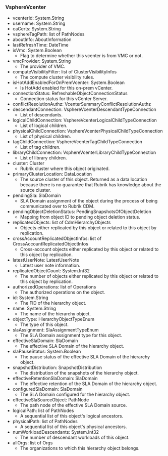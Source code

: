 ### VsphereVcenter
- vcenterId: System.String
- username: System.String
- caCerts: System.String
- vsphereTagPath: list of PathNodes
- aboutInfo: AboutInformation
- lastRefreshTime: DateTime
- isVmc: System.Boolean
  - Flag to determine whether this vcenter is from VMC or not.
- vmcProvider: System.String
  - The provider of VMC.
- computeVisibilityFilter: list of ClusterVisibilityInfos
  - The compute cluster visibility rules.
- isHotAddEnabledForOnPremVcenter: System.Boolean
  - Is HotAdd enabled for this on-prem vCenter.
- connectionStatus: RefreshableObjectConnectionStatus
  - Connection status for this vCenter Server.
- conflictResolutionAuthz: VcenterSummaryConflictResolutionAuthz
- descendantConnection: VsphereVcenterDescendantTypeConnection
  - List of descendants.
- logicalChildConnection: VsphereVcenterLogicalChildTypeConnection
  - List of logical children.
- physicalChildConnection: VsphereVcenterPhysicalChildTypeConnection
  - List of physical children.
- tagChildConnection: VsphereVcenterTagChildTypeConnection
  - List of tag children.
- libraryChildConnection: VsphereVcenterLibraryChildTypeConnection
  - List of library children.
- cluster: Cluster
  - Rubrik cluster where this object originated.
- primaryClusterLocation: DataLocation
  - The source cluster of this object. Returned as a data location because there is no guarantee that Rubrik has knowledge about the source cluster.
- pendingSla: SlaDomain
  - SLA Domain assignment of the object during the process of being communicated over to Rubrik CDM.
- pendingObjectDeletionStatus: PendingSnapshotsOfObjectDeletion
  - Mapping from object ID to pending object deletion status.
- replicatedObjects: list of CdmHierarchyObjects
  - Objects either replicated by this object or related to this object by replication.
- crossAccountReplicatedObjectInfos: list of CrossAccountReplicatedObjectInfos
  - Cross-account objects either replicated by this object or related to this object by replication.
- latestUserNote: LatestUserNote
  - Latest user note information.
- replicatedObjectCount: System.Int32
  - The number of objects either replicated by this object or related to this object by replication.
- authorizedOperations: list of Operations
  - The authorized operations on the object.
- id: System.String
  - The FID of the hierarchy object.
- name: System.String
  - The name of the hierarchy object.
- objectType: HierarchyObjectTypeEnum
  - The type of this object.
- slaAssignment: SlaAssignmentTypeEnum
  - The SLA Domain assignment type for this object.
- effectiveSlaDomain: SlaDomain
  - The effective SLA Domain of the hierarchy object.
- slaPauseStatus: System.Boolean
  - The pause status of the effective SLA Domain of the hierarchy object.
- snapshotDistribution: SnapshotDistribution
  - The distribution of the snapshots of the hierarchy object.
- effectiveRetentionSlaDomain: SlaDomain
  - The effective retention of the SLA Domain of the hierarchy object.
- configuredSlaDomain: SlaDomain
  - The SLA Domain configured for the hierarchy object.
- effectiveSlaSourceObject: PathNode
  - The path node of the effective SLA Domain source.
- logicalPath: list of PathNodes
  - A sequential list of this object's logical ancestors.
- physicalPath: list of PathNodes
  - A sequential list of this object's physical ancestors.
- numWorkloadDescendants: System.Int32
  - The number of descendant workloads of this object.
- allOrgs: list of Orgs
  - The organizations to which this hierarchy object belongs.
